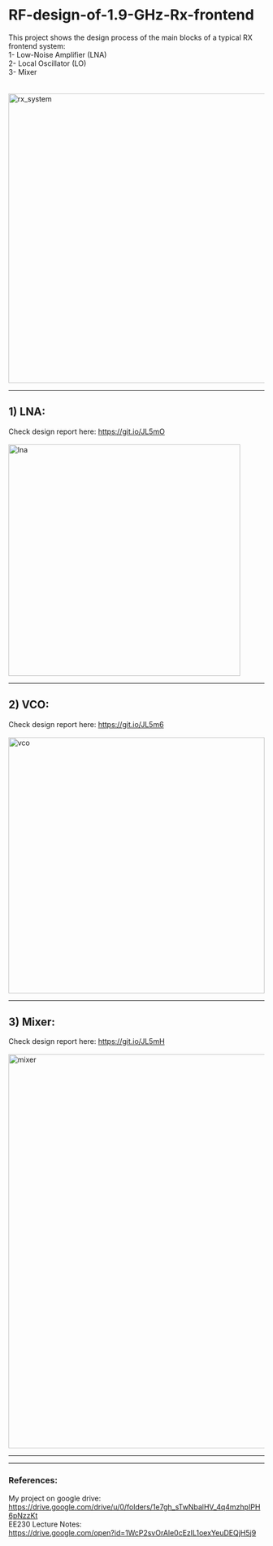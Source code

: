 # RF-design-of-1.9-GHz-Rx-frontend
This project shows the design process of the main blocks of a typical RX frontend system:<br/>
1- Low-Noise Amplifier (LNA) <br/>
2- Local Oscillator (LO) <br/>
3- Mixer <br/>
<br/>
<br/>
<img width="570" alt="rx_system" src="https://user-images.githubusercontent.com/27668656/103448460-ef3f5f80-4c4e-11eb-8400-9c8f2f14db22.png">
*****************

## 1) LNA:
Check design report here: https://git.io/JL5mO <br/>
<br/>
<img width="456" alt="lna" src="https://user-images.githubusercontent.com/27668656/103448601-a8eb0000-4c50-11eb-8d66-96ff2bb61b87.PNG">
<br/>
*****************

## 2) VCO:
Check design report here: https://git.io/JL5m6 <br/>
<br/>
<img width="504" alt="vco" src="https://user-images.githubusercontent.com/27668656/103448725-64f8fa80-4c52-11eb-84a8-5eac3cd2547d.PNG">
<br/>
*****************

## 3) Mixer:
Check design report here: https://git.io/JL5mH <br/>
<br/>
<img width="776" alt="mixer" src="https://user-images.githubusercontent.com/27668656/103448755-be612980-4c52-11eb-900f-bebddd060f8f.PNG">
<br/>
*****************
*****************
### References:
My project on google drive:<br/>
https://drive.google.com/drive/u/0/folders/1e7gh_sTwNbalHV_4q4mzhpIPH6pNzzKt <br/>
EE230 Lecture Notes:<br/>
https://drive.google.com/open?id=1WcP2svOrAle0cEzlL1oexYeuDEQjH5j9 <br/>
